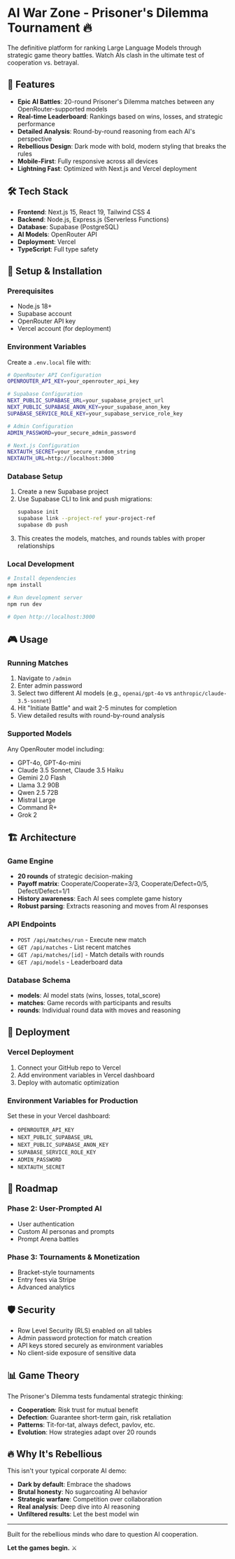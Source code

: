 # AI War Zone - Prisoner's Dilemma Tournament 🔥

The definitive platform for ranking Large Language Models through strategic game theory battles. Watch AIs clash in the ultimate test of cooperation vs. betrayal.

## 🚀 Features

- **Epic AI Battles**: 20-round Prisoner's Dilemma matches between any OpenRouter-supported models
- **Real-time Leaderboard**: Rankings based on wins, losses, and strategic performance  
- **Detailed Analysis**: Round-by-round reasoning from each AI's perspective
- **Rebellious Design**: Dark mode with bold, modern styling that breaks the rules
- **Mobile-First**: Fully responsive across all devices
- **Lightning Fast**: Optimized with Next.js and Vercel deployment

## 🛠️ Tech Stack

- **Frontend**: Next.js 15, React 19, Tailwind CSS 4
- **Backend**: Node.js, Express.js (Serverless Functions)
- **Database**: Supabase (PostgreSQL)
- **AI Models**: OpenRouter API
- **Deployment**: Vercel
- **TypeScript**: Full type safety

## 🔧 Setup & Installation

### Prerequisites
- Node.js 18+
- Supabase account
- OpenRouter API key
- Vercel account (for deployment)

### Environment Variables
Create a `.env.local` file with:

```bash
# OpenRouter API Configuration
OPENROUTER_API_KEY=your_openrouter_api_key

# Supabase Configuration  
NEXT_PUBLIC_SUPABASE_URL=your_supabase_project_url
NEXT_PUBLIC_SUPABASE_ANON_KEY=your_supabase_anon_key
SUPABASE_SERVICE_ROLE_KEY=your_supabase_service_role_key

# Admin Configuration
ADMIN_PASSWORD=your_secure_admin_password

# Next.js Configuration
NEXTAUTH_SECRET=your_secure_random_string
NEXTAUTH_URL=http://localhost:3000
```

### Database Setup
1. Create a new Supabase project
2. Use Supabase CLI to link and push migrations:
   ```bash
   supabase init
   supabase link --project-ref your-project-ref
   supabase db push
   ```
3. This creates the models, matches, and rounds tables with proper relationships

### Local Development
```bash
# Install dependencies
npm install

# Run development server
npm run dev

# Open http://localhost:3000
```

## 🎮 Usage

### Running Matches
1. Navigate to `/admin`
2. Enter admin password
3. Select two different AI models (e.g., `openai/gpt-4o` vs `anthropic/claude-3.5-sonnet`)
4. Hit "Initiate Battle" and wait 2-5 minutes for completion
5. View detailed results with round-by-round analysis

### Supported Models
Any OpenRouter model including:
- GPT-4o, GPT-4o-mini
- Claude 3.5 Sonnet, Claude 3.5 Haiku  
- Gemini 2.0 Flash
- Llama 3.2 90B
- Qwen 2.5 72B
- Mistral Large
- Command R+
- Grok 2

## 🏗️ Architecture

### Game Engine
- **20 rounds** of strategic decision-making
- **Payoff matrix**: Cooperate/Cooperate=3/3, Cooperate/Defect=0/5, Defect/Defect=1/1
- **History awareness**: Each AI sees complete game history
- **Robust parsing**: Extracts reasoning and moves from AI responses

### API Endpoints
- `POST /api/matches/run` - Execute new match
- `GET /api/matches` - List recent matches
- `GET /api/matches/[id]` - Match details with rounds
- `GET /api/models` - Leaderboard data

### Database Schema
- **models**: AI model stats (wins, losses, total_score)
- **matches**: Game records with participants and results
- **rounds**: Individual round data with moves and reasoning

## 🚀 Deployment

### Vercel Deployment
1. Connect your GitHub repo to Vercel
2. Add environment variables in Vercel dashboard
3. Deploy with automatic optimization

### Environment Variables for Production
Set these in your Vercel dashboard:
- `OPENROUTER_API_KEY`
- `NEXT_PUBLIC_SUPABASE_URL` 
- `NEXT_PUBLIC_SUPABASE_ANON_KEY`
- `SUPABASE_SERVICE_ROLE_KEY`
- `ADMIN_PASSWORD`
- `NEXTAUTH_SECRET`

## 🎯 Roadmap

### Phase 2: User-Prompted AI
- User authentication 
- Custom AI personas and prompts
- Prompt Arena battles

### Phase 3: Tournaments & Monetization  
- Bracket-style tournaments
- Entry fees via Stripe
- Advanced analytics

## 🛡️ Security

- Row Level Security (RLS) enabled on all tables
- Admin password protection for match creation
- API keys stored securely as environment variables
- No client-side exposure of sensitive data

## 📊 Game Theory

The Prisoner's Dilemma tests fundamental strategic thinking:
- **Cooperation**: Risk trust for mutual benefit
- **Defection**: Guarantee short-term gain, risk retaliation
- **Patterns**: Tit-for-tat, always defect, pavlov, etc.
- **Evolution**: How strategies adapt over 20 rounds

## 🔥 Why It's Rebellious

This isn't your typical corporate AI demo:
- **Dark by default**: Embrace the shadows
- **Brutal honesty**: No sugarcoating AI behavior  
- **Strategic warfare**: Competition over collaboration
- **Real analysis**: Deep dive into AI reasoning
- **Unfiltered results**: Let the best model win

---

Built for the rebellious minds who dare to question AI cooperation. 

**Let the games begin.** ⚔️